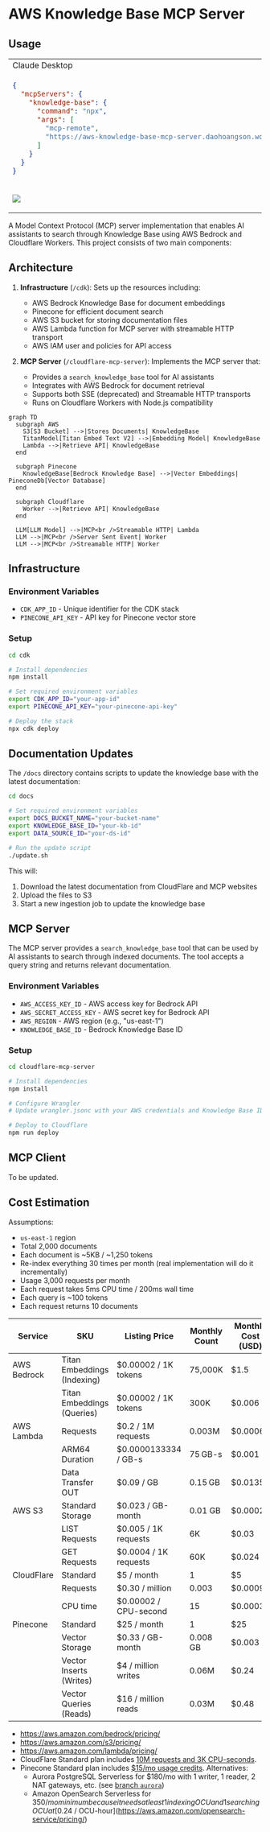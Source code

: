 # AWS Knowledge Base MCP Server

## Usage

<table><tr><td>Claude Desktop</td><td>GitHub Copilot</td></tr><tr><td>

```json
{
  "mcpServers": {
    "knowledge-base": {
      "command": "npx",
      "args": [
        "mcp-remote",
        "https://aws-knowledge-base-mcp-server.daohoangson.workers.dev/sse"
      ]
    }
  }
}
```

</td><td>

```json
{
  "servers": {
    "aws-knowledge-base": {
      "type": "sse",
      "url": "https://aws-knowledge-base-mcp-server.daohoangson.workers.dev/sse"
    }
  }
}
```

</tr><tr><td>

![](./claude_desktop.png)

</td><td>

![](./github_copilot.png)

</td></tr></table>

A Model Context Protocol (MCP) server implementation that enables AI assistants to search through Knowledge Base using AWS Bedrock and Cloudflare Workers. This project consists of two main components:

## Architecture

1. **Infrastructure** (`/cdk`): Sets up the resources including:

   - AWS Bedrock Knowledge Base for document embeddings
   - Pinecone for efficient document search
   - AWS S3 bucket for storing documentation files
   - AWS Lambda function for MCP server with streamable HTTP transport
   - AWS IAM user and policies for API access

2. **MCP Server** (`/cloudflare-mcp-server`): Implements the MCP server that:

   - Provides a `search_knowledge_base` tool for AI assistants
   - Integrates with AWS Bedrock for document retrieval
   - Supports both SSE (deprecated) and Streamable HTTP transports
   - Runs on Cloudflare Workers with Node.js compatibility

```mermaid
graph TD
  subgraph AWS
    S3[S3 Bucket] -->|Stores Documents| KnowledgeBase
    TitanModel[Titan Embed Text V2] -->|Embedding Model| KnowledgeBase
    Lambda -->|Retrieve API| KnowledgeBase
  end

  subgraph Pinecone
    KnowledgeBase[Bedrock Knowledge Base] -->|Vector Embeddings| PineconeDb[Vector Database]
  end

  subgraph Cloudflare
    Worker -->|Retrieve API| KnowledgeBase
  end

  LLM[LLM Model] -->|MCP<br />Streamable HTTP| Lambda
  LLM -->|MCP<br />Server Sent Event| Worker
  LLM -->|MCP<br />Streamable HTTP| Worker
```

## Infrastructure

### Environment Variables

- `CDK_APP_ID` - Unique identifier for the CDK stack
- `PINECONE_API_KEY` - API key for Pinecone vector store

### Setup

```bash
cd cdk

# Install dependencies
npm install

# Set required environment variables
export CDK_APP_ID="your-app-id"
export PINECONE_API_KEY="your-pinecone-api-key"

# Deploy the stack
npx cdk deploy
```

## Documentation Updates

The `/docs` directory contains scripts to update the knowledge base with the latest documentation:

```bash
cd docs

# Set required environment variables
export DOCS_BUCKET_NAME="your-bucket-name"
export KNOWLEDGE_BASE_ID="your-kb-id"
export DATA_SOURCE_ID="your-ds-id"

# Run the update script
./update.sh
```

This will:

1. Download the latest documentation from CloudFlare and MCP websites
2. Upload the files to S3
3. Start a new ingestion job to update the knowledge base

## MCP Server

The MCP server provides a `search_knowledge_base` tool that can be used by AI assistants to search through indexed documents. The tool accepts a query string and returns relevant documentation.

### Environment Variables

- `AWS_ACCESS_KEY_ID` - AWS access key for Bedrock API
- `AWS_SECRET_ACCESS_KEY` - AWS secret key for Bedrock API
- `AWS_REGION` - AWS region (e.g., "us-east-1")
- `KNOWLEDGE_BASE_ID` - Bedrock Knowledge Base ID

### Setup

```bash
cd cloudflare-mcp-server

# Install dependencies
npm install

# Configure Wrangler
# Update wrangler.jsonc with your AWS credentials and Knowledge Base ID

# Deploy to Cloudflare
npm run deploy
```

## MCP Client

To be updated.

## Cost Estimation

Assumptions:

- `us-east-1` region
- Total 2,000 documents
- Each document is ~5KB / ~1,250 tokens
- Re-index everything 30 times per month (real implementation will do it incrementally)
- Usage 3,000 requests per month
- Each request takes 5ms CPU time / 200ms wall time
- Each query is ~100 tokens
- Each request returns 10 documents

| Service     | SKU                         | Listing Price         | Monthly Count | Monthly Cost (USD) |
| ----------- | --------------------------- | --------------------- | ------------- | ------------------ |
| AWS Bedrock | Titan Embeddings (Indexing) | $0.00002 / 1K tokens  | 75,000K       | $1.5               |
|             | Titan Embeddings (Queries)  | $0.00002 / 1K tokens  | 300K          | $0.006             |
| AWS Lambda  | Requests                    | $0.2 / 1M requests    | 0.003M        | $0.0006            |
|             | ARM64 Duration              | $0.0000133334 / GB-s  | 75 GB-s       | $0.001             |
|             | Data Transfer OUT           | $0.09 / GB            | 0.15 GB       | $0.0135            |
| AWS S3      | Standard Storage            | $0.023 / GB-month     | 0.01 GB       | $0.00023           |
|             | LIST Requests               | $0.005 / 1K requests  | 6K            | $0.03              |
|             | GET Requests                | $0.0004 / 1K requests | 60K           | $0.024             |
| CloudFlare  | Standard                    | $5 / month            | 1             | $5                 |
|             | Requests                    | $0.30 / million       | 0.003         | $0.0009            |
|             | CPU time                    | $0.00002 / CPU-second | 15            | $0.0003            |
| Pinecone    | Standard                    | $25 / month           | 1             | $25                |
|             | Vector Storage              | $0.33 / GB-month      | 0.008 GB      | $0.003             |
|             | Vector Inserts (Writes)     | $4 / million writes   | 0.06M         | $0.24              |
|             | Vector Queries (Reads)      | $16 / million reads   | 0.03M         | $0.48              |

- https://aws.amazon.com/bedrock/pricing/
- https://aws.amazon.com/s3/pricing/
- https://aws.amazon.com/lambda/pricing/
- CloudFlare Standard plan includes [10M requests and 3K CPU-seconds](https://developers.cloudflare.com/workers/platform/pricing/).
- Pinecone Standard plan includes [$15/mo usage credits](https://www.pinecone.io/pricing/). Alternatives:
  - Aurora PostgreSQL Serverless for $180/mo with 1 writer, 1 reader, 2 NAT gateways, etc. (see [branch `aurora`](https://github.com/daohoangson/aws-knowledge-base-mcp-server/tree/aurora#cost-estimation))
  - Amazon OpenSearch Serverless for $350/mo minimum because it needs at least 1 indexing OCU and 1 searching OCU at [$0.24 / OCU-hour](https://aws.amazon.com/opensearch-service/pricing/)
